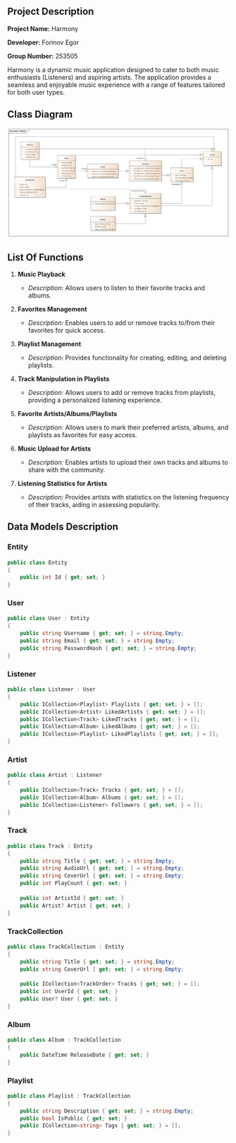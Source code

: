 ## Project Description

**Project Name:** Harmony

**Developer:** Forinov Egor

**Group Number:** 253505

Harmony is a dynamic music application designed to cater to both music enthusiasts (Listeners) and aspiring artists. The application provides a seamless and enjoyable music experience with a range of features tailored for both user types.

## Class Diagram

![Class Diagram](./assets/models.jpg)

## List Of Functions

1. **Music Playback**

   - _Description:_ Allows users to listen to their favorite tracks and albums.

2. **Favorites Management**

   - _Description:_ Enables users to add or remove tracks to/from their favorites for quick access.

3. **Playlist Management**

   - _Description:_ Provides functionality for creating, editing, and deleting playlists.

4. **Track Manipulation in Playlists**

   - _Description:_ Allows users to add or remove tracks from playlists, providing a personalized listening experience.

5. **Favorite Artists/Albums/Playlists**

   - _Description:_ Allows users to mark their preferred artists, albums, and playlists as favorites for easy access.

6. **Music Upload for Artists**

   - _Description:_ Enables artists to upload their own tracks and albums to share with the community.

7. **Listening Statistics for Artists**
   - _Description:_ Provides artists with statistics on the listening frequency of their tracks, aiding in assessing popularity.

## Data Models Description

### Entity

```csharp
public class Entity
{
    public int Id { get; set; }
}
```

### User

```csharp
public class User : Entity
{
    public string Username { get; set; } = string.Empty;
    public string Email { get; set; } = string.Empty;
    public string PasswordHash { get; set; } = string.Empty;
}
```

### Listener

```csharp
public class Listener : User
{
    public ICollection<Playlist> Playlists { get; set; } = [];
    public ICollection<Artist> LikedArtists { get; set; } = [];
    public ICollection<Track> LikedTracks { get; set; } = [];
    public ICollection<Album> LikedAlbums { get; set; } = [];
    public ICollection<Playlist> LikedPlaylists { get; set; } = [];
}
```

### Artist

```csharp
public class Artist : Listener
{
    public ICollection<Track> Tracks { get; set; } = [];
    public ICollection<Album> Albums { get; set; } = [];
    public ICollection<Listener> Followers { get; set; } = [];
}
```

### Track

```csharp
public class Track : Entity
{
    public string Title { get; set; } = string.Empty;
    public string AudioUrl { get; set; } = string.Empty;
    public string CoverUrl { get; set; } = string.Empty;
    public int PlayCount { get; set; }

    public int ArtistId { get; set; }
    public Artist? Artist { get; set; }
}
```

### TrackCollection

```csharp
public class TrackCollection : Entity
{
    public string Title { get; set; } = string.Empty;
    public string CoverUrl { get; set; } = string.Empty;

    public ICollection<TrackOrder> Tracks { get; set; } = [];
    public int UserId { get; set; }
    public User? User { get; set; }
}
```

### Album

```csharp
public class Album : TrackCollection
{
    public DateTime ReleaseDate { get; set; }
}
```

### Playlist

```csharp
public class Playlist : TrackCollection
{
    public string Description { get; set; } = string.Empty;
    public bool IsPublic { get; set; }
    public ICollection<string> Tags { get; set; } = [];
}
```
